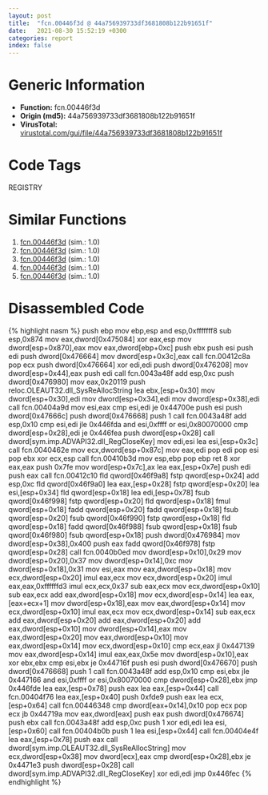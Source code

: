 ```yaml
---
layout: post
title:  "fcn.00446f3d @ 44a756939733df3681808b122b91651f"
date:   2021-08-30 15:52:19 +0300
categories: report
index: false
---
```


# Generic Information
- **Function:** fcn.00446f3d
- **Origin (md5):** 44a756939733df3681808b122b91651f
- **VirusTotal:** [virustotal.com/gui/file/44a756939733df3681808b122b91651f][virustotal_ref]

# Code Tags
<span class="tag" id="REGISTRY">REGISTRY</span>


# Similar Functions

1. [fcn.00446f3d][similar_1_ref] (sim.: 1.0)
2. [fcn.00446f3d][similar_2_ref] (sim.: 1.0)
3. [fcn.00446f3d][similar_3_ref] (sim.: 1.0)
4. [fcn.00446f3d][similar_4_ref] (sim.: 1.0)
5. [fcn.00446f3d][similar_5_ref] (sim.: 1.0)


# Disassembled Code

{% highlight nasm %}
push ebp
mov ebp,esp
and esp,0xfffffff8
sub esp,0x874
mov eax,dword[0x475084]
xor eax,esp
mov dword[esp+0x870],eax
mov eax,dword[ebp+0xc]
push ebx
push esi
push edi
push dword[0x476664]
mov dword[esp+0x3c],eax
call fcn.00412c8a
pop ecx
push dword[0x476664]
xor edi,edi
push dword[0x476208]
mov dword[esp+0x44],eax
push edi
call fcn.0043a48f
add esp,0xc
push dword[0x476980]
mov eax,0x20119
push reloc.OLEAUT32.dll_SysReAllocString
lea ebx,[esp+0x30]
mov dword[esp+0x30],edi
mov dword[esp+0x34],edi
mov dword[esp+0x38],edi
call fcn.00404a9d
mov esi,eax
cmp esi,edi
je 0x44700e
push esi
push dword[0x47666c]
push dword[0x476668]
push 1
call fcn.0043a48f
add esp,0x10
cmp esi,edi
jle 0x446fda
and esi,0xffff
or esi,0x80070000
cmp dword[esp+0x28],edi
je 0x446fea
push dword[esp+0x28]
call dword[sym.imp.ADVAPI32.dll_RegCloseKey]
mov edi,esi
lea esi,[esp+0x3c]
call fcn.0040462e
mov ecx,dword[esp+0x87c]
mov eax,edi
pop edi
pop esi
pop ebx
xor ecx,esp
call fcn.00410b3d
mov esp,ebp
pop ebp
ret 8
xor eax,eax
push 0x7fe
mov word[esp+0x7c],ax
lea eax,[esp+0x7e]
push edi
push eax
call fcn.00412c10
fld qword[0x46f9a8]
fstp qword[esp+0x24]
add esp,0xc
fld qword[0x46f9a0]
lea eax,[esp+0x28]
fstp qword[esp+0x20]
lea esi,[esp+0x34]
fld qword[esp+0x18]
lea edi,[esp+0x78]
fsub qword[0x46f998]
fstp qword[esp+0x20]
fld qword[esp+0x18]
fmul qword[esp+0x18]
fadd qword[esp+0x20]
fadd qword[esp+0x18]
fsub qword[esp+0x20]
fsub qword[0x46f990]
fstp qword[esp+0x18]
fld qword[esp+0x18]
fadd qword[0x46f988]
fsub qword[esp+0x18]
fsub qword[0x46f980]
fsub qword[esp+0x18]
push dword[0x476984]
mov dword[esp+0x38],0x400
push eax
fadd qword[0x46f978]
fstp qword[esp+0x28]
call fcn.0040b0ed
mov dword[esp+0x10],0x29
mov dword[esp+0x20],0x37
mov dword[esp+0x14],0xc
mov dword[esp+0x18],0x31
mov esi,eax
mov eax,dword[esp+0x18]
mov ecx,dword[esp+0x20]
imul eax,ecx
mov ecx,dword[esp+0x20]
imul eax,eax,0xffffffd3
imul ecx,ecx,0x37
sub eax,ecx
mov ecx,dword[esp+0x10]
sub eax,ecx
add eax,dword[esp+0x18]
mov ecx,dword[esp+0x14]
lea eax,[eax+ecx+1]
mov dword[esp+0x18],eax
mov eax,dword[esp+0x14]
mov ecx,dword[esp+0x10]
imul eax,ecx
mov ecx,dword[esp+0x14]
sub eax,ecx
add eax,dword[esp+0x20]
add eax,dword[esp+0x20]
add eax,dword[esp+0x10]
mov dword[esp+0x14],eax
mov eax,dword[esp+0x20]
mov eax,dword[esp+0x10]
mov eax,dword[esp+0x14]
mov ecx,dword[esp+0x10]
cmp ecx,eax
jl 0x447139
mov eax,dword[esp+0x14]
imul eax,eax,0x5e
mov dword[esp+0x10],eax
xor ebx,ebx
cmp esi,ebx
je 0x44716f
push esi
push dword[0x476670]
push dword[0x476668]
push 1
call fcn.0043a48f
add esp,0x10
cmp esi,ebx
jle 0x447166
and esi,0xffff
or esi,0x80070000
cmp dword[esp+0x28],ebx
jmp 0x446fde
lea eax,[esp+0x78]
push eax
lea eax,[esp+0x44]
call fcn.00404f76
lea eax,[esp+0x40]
push 0xfde9
push eax
lea ecx,[esp+0x64]
call fcn.00446348
cmp dword[eax+0x14],0x10
pop ecx
pop ecx
jb 0x44719a
mov eax,dword[eax]
push eax
push dword[0x476674]
push ebx
call fcn.0043a48f
add esp,0xc
push 1
xor edi,edi
lea esi,[esp+0x60]
call fcn.00404b0b
push 1
lea esi,[esp+0x44]
call fcn.00404e4f
lea eax,[esp+0x78]
push eax
call dword[sym.imp.OLEAUT32.dll_SysReAllocString]
mov ecx,dword[esp+0x38]
mov dword[ecx],eax
cmp dword[esp+0x28],ebx
je 0x4471e3
push dword[esp+0x28]
call dword[sym.imp.ADVAPI32.dll_RegCloseKey]
xor edi,edi
jmp 0x446fec
{% endhighlight %}


[similar_1_ref]: /report/fcn.00446f3d@f675eb7591a3862690b6cdc54d5604df
[similar_2_ref]: /report/fcn.00446f3d@0c9813ad67afad78a02241f0c1f94624
[similar_3_ref]: /report/fcn.00446f3d@1266d43f34f3aa1d71c3eb8ec80f6e2f
[similar_4_ref]: /report/fcn.00446f3d@c6d5547a6b11db0106596d8a93b709be
[similar_5_ref]: /report/fcn.00446f3d@bf63ddd2300e0a74a0359de9adcc16ac
[virustotal_ref]: https://www.virustotal.com/gui/file/44a756939733df3681808b122b91651f